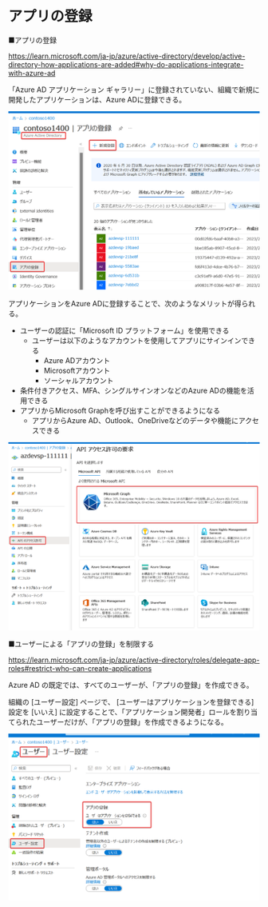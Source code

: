 # アプリの登録

■アプリの登録

https://learn.microsoft.com/ja-jp/azure/active-directory/develop/active-directory-how-applications-are-added#why-do-applications-integrate-with-azure-ad

「Azure AD アプリケーション ギャラリー」に登録されていない、組織で新規に開発したアプリケーションは、Azure ADに登録できる。

![](images/ss-2023-03-01-22-12-27.png)

アプリケーションをAzure ADに登録することで、次のようなメリットが得られる。

- ユーザーの認証に「Microsoft ID プラットフォーム」を使用できる
  - ユーザーは以下のようなアカウントを使用してアプリにサインインできる
    - Azure ADアカウント
    - Microsoftアカウント
    - ソーシャルアカウント
- 条件付きアクセス、MFA、シングルサインオンなどのAzure ADの機能を活用できる
- アプリからMicrosoft Graphを呼び出すことができるようになる
  - アプリからAzure AD、Outlook、OneDriveなどのデータや機能にアクセスできる

![](images/ss-2023-03-01-22-15-49.png)

■ユーザーによる「アプリの登録」を制限する

https://learn.microsoft.com/ja-jp/azure/active-directory/roles/delegate-app-roles#restrict-who-can-create-applications

Azure AD の既定では、すべてのユーザーが、「アプリの登録」を作成できる。

組織の [ユーザー設定] ページで、 [ユーザーはアプリケーションを登録できる] 設定を [いいえ] に設定することで、「アプリケーション開発者」ロールを割り当てられたユーザーだけが、「アプリの登録」を作成できるようになる。

![](images/ss-2023-03-01-22-16-37.png)

